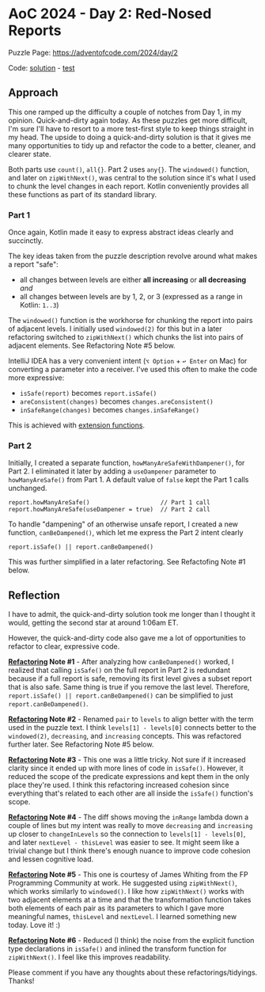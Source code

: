 # AoC 2024 - Day 2: Red-Nosed Reports

Puzzle Page: https://adventofcode.com/2024/day/2

Code: [solution](Day02.kt) - [test](../../../../../../test/kotlin/lacar/junilu/aoc2024/day02/Day02Test.kt)

## Approach

This one ramped up the difficulty a couple of notches from Day 1, in my opinion. Quick-and-dirty again today. As these puzzles get more difficult, I'm sure I'll have to resort to a more test-first style to keep things straight in my head. The upside to doing a quick-and-dirty solution is that it gives me many opportunities to tidy up and refactor the code to a better, cleaner, and clearer state.

Both parts use `count()`, `all{}`. Part 2 uses `any{}`. The `windowed()` function, and later on `zipWithNext()`, was central to the solution since it's what I used to chunk the level changes in each report. Kotlin conveniently provides all these functions as part of its standard library.

### Part 1

Once again, Kotlin made it easy to express abstract ideas clearly and succinctly.

The key ideas taken from the puzzle description revolve around what makes a report "safe":
- all changes between levels are either **all increasing** or **all decreasing** _and_
- all changes between levels are by 1, 2, or 3 (expressed as a range in Kotlin: `1..3`)

The `windowed()` function is the workhorse for chunking the report into pairs of adjacent levels. I initially used `windowed(2)` for this but in a later refactoring switched to `zipWithNext()` which chunks the list into pairs of adjacent elements. See Refactoring Note #5 below.

IntelliJ IDEA has a very convenient intent (`⌥ Option` + `↩ Enter` on Mac) for converting a parameter into a receiver. I've used this often to make the code more expressive:

* `isSafe(report)` becomes `report.isSafe()`
* `areConsistent(changes)` becomes `changes.areConsistent()`
* `inSafeRange(changes)` becomes `changes.inSafeRange()`

This is achieved with [extension functions](https://kotlinlang.org/docs/extensions.html).

### Part 2

Initially, I created a separate function, `howManyAreSafeWithDampener()`, for Part 2. I eliminated it later by adding 
a `useDampener` parameter to `howManyAreSafe()` from Part 1. A default value of `false` kept the Part 1 calls unchanged.
 
    report.howManyAreSafe()                    // Part 1 call
    report.howManyAreSafe(useDampener = true)  // Part 2 call 

To handle "dampening" of an otherwise unsafe report, I created a new function, `canBeDampened()`, which let me express the Part 2 intent clearly

    report.isSafe() || report.canBeDampened()

This was further simplified in a later refactoring. See Refactofing Note #1 below.

## Reflection

I have to admit, the quick-and-dirty solution took me longer than I thought it would, getting the second star at around 1:06am ET.

However, the quick-and-dirty code also gave me a lot of opportunities to refactor to clear, expressive code. 

**[Refactoring](https://github.com/jlacar/aoc-in-kotlin-all/commit/23c254f935139ccddced9f022d7a54c3b0b99ebd) Note #1** - After analyzing how `canBeDampened()` worked, I realized that calling `isSafe()` on the full report in Part 2 is redundant because if a full report is safe, removing its first level gives a subset report that is also safe. Same thing is true if you remove the last level. Therefore, `report.isSafe() || report.canBeDampened()` can be simplified to just `report.canBeDampened()`.

**[Refactoring](https://github.com/jlacar/aoc-in-kotlin-all/commit/73a52a51d13aade522098186968169ae185a76af) Note #2** - Renamed `pair` to `levels` to align better with the term used in the puzzle text. I think `levels[1] - levels[0]` connects better to the `windowed(2)`, `decreasing`, and `increasing` concepts. This was refactored further later. See Refactoring Note #5 below.

**[Refactoring](https://github.com/jlacar/aoc-in-kotlin-all/commit/eed5fb34899a527fea672132051577808487cc5f) Note #3** - This one was a little tricky. Not sure if it increased clarity since it ended up with more lines of code in `isSafe()`. However, it reduced the scope of the predicate expressions and kept them in the only place they're used. I think this refactoring increased cohesion since everything that's related to each other are all inside the `isSafe()` function's scope. 

**[Refactoring](https://github.com/jlacar/aoc-in-kotlin-all/commit/45314991a52f19f3d1d432778499033d0720f483) Note #4** - The diff shows moving the `inRange` lambda down a couple of lines but my intent was really to move `decreasing` and `increasing` up closer to `changeInLevels` so the connection to `levels[1] - levels[0]`, and later `nextLevel - thisLevel` was easier to see. It might seem like a trivial change but I think there's enough nuance to improve code cohesion and lessen cognitive load.

**[Refactoring](https://github.com/jlacar/aoc-in-kotlin-all/commit/900d476740de567b3d67c850b6480429aa19a23d) Note #5** - This one is courtesy of James Whiting from the FP Programming Community at work. He suggested using `zipWithNext()`, which works similarly to `windowed()`. I like how `zipWithNext()` works with two adjacent elements at a time and that the transformation function takes both elements of each pair as its parameters to which I gave more meaningful names, `thisLevel` and `nextLevel`. I learned something new today. Love it! :)

**[Refactoring](https://github.com/jlacar/aoc-in-kotlin-all/commit/368e38a2d27c7a8632ffd29e4845e5eccccac7d0) Note #6** - Reduced (I think) the noise from the explicit function type declarations in `isSafe()` and inlined the transform function for `zipWithNext()`. I feel like this improves readability.

Please comment if you have any thoughts about these refactorings/tidyings. Thanks!